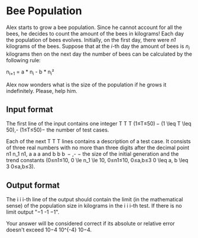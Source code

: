 # Bee Population

Alex starts to grow a bee population. Since he cannot account for all the bees, he decides to count the amount of the bees in kilograms! Each day the population of bees evolves. Initially, on the first day, there were *n1* kilograms of the bees. Suppose that at the *i*-th day the amount of bees is *n<sub>i</sub>* kilograms then on the next day the number of bees can be calculated by the following rule:

n<sub>i+1</sub> = a * n<sub>i</sub> - b * n<sub>i</sub>²

Alex now wonders what is the size of the population if he grows it indefinitely. Please, help him.

## Input format

The first line of the input contains one integer T T T (1≤T≤50) −         (1 \leq T \leq 50)\,-                 (1≤T≤50)−         the number of test cases.

Each of the next T T T lines contains a description of a test case. It consists of three real numbers with no more than three digits after the decimal point n1 n_1 n1​, a a a and b b b  − \,- − the size of the initial generation and the trend constants (0≤n1≤10, 0 \le n_1 \le 10, 0≤n1​≤10, 0≤a,b≤3 0 \leq a, b \leq 3 0≤a,b≤3).


## Output format

The i i i-th line of the output should contain the limit (in the mathematical sense) of the population size in kilograms in the i i i-th test. If there is no limit output "−1 -1 −1".

Your answer will be considered correct if its absolute or relative error doesn't exceed 10−4 10^{-4} 10−4.
